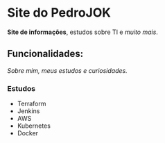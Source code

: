 # Site do PedroJOK

**Site de informações**, estudos sobre TI e *muito mais*.

## Funcionalidades:

_Sobre mim, meus estudos e curiosidades._

### Estudos 

* Terraform
* Jenkins
* AWS
* Kubernetes
* Docker